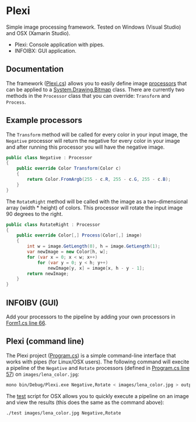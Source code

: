 # Plexi

Simple image processing framework. Tested on Windows (Visual Studio) and OSX (Xamarin Studio).

- Plexi: Console application with pipes.
- INFOIBX: GUI application.

## Documentation

The framework ([Plexi.cs](https://github.com/mrexodia/Plexi/blob/master/Plexi/Plexi.cs)) allows you to easily define image [processors](https://github.com/mrexodia/Plexi/blob/master/Plexi/Plexi.cs#L30) that can be applied to a [System.Drawing.Bitmap](https://msdn.microsoft.com/en-us/library/system.drawing.bitmap(v=vs.110).aspx) class. There are currently two methods in the `Processor` class that you can override: `Transform` and `Process`.

## Example processors

The `Transform` method will be called for every color in your input image, the `Negative` processor will return the negative for every color in your image and after running this processor you will have the negative image.

```c#
public class Negative : Processor
{
    public override Color Transform(Color c)
    {
        return Color.FromArgb(255 - c.R, 255 - c.G, 255 - c.B);
    }
}
```

The `RotateRight` method will be called with the image as a two-dimensional array (width * height) of colors. This processor will rotate the input image 90 degrees to the right.

```c#
public class RotateRight : Processor
{
    public override Color[,] Process(Color[,] image)
    {
        int w = image.GetLength(0), h = image.GetLength(1);
        var newImage = new Color[h, w];
        for (var x = 0; x < w; x++)
            for (var y = 0; y < h; y++)
                newImage[y, x] = image[x, h - y - 1];
        return newImage;
    }
}
```

## INFOIBV (GUI)

Add your processors to the pipeline by adding your own processors in  [Form1.cs line 66](https://github.com/mrexodia/Plexi/blob/master/INFOIBV/Form1.cs#L66).

## Plexi (command line)

The Plexi project ([Program.cs](https://github.com/mrexodia/Plexi/blob/master/Plexi/Program.cs)) is a simple command-line interface that works with pipes (for Linux/OSX users). The following command will execite a pipeline of the `Negative` and `Rotate` processors (defined in [Program.cs line 57](https://github.com/mrexodia/Plexi/blob/master/Plexi/Program.cs#L57)) on `images/lena_color.jpg`:

```bash
mono bin/Debug/Plexi.exe Negative,Rotate < images/lena_color.jpg > output.png
```

The [test](https://github.com/mrexodia/Plexi/blob/master/Plexi/test) script for OSX allows you to quickly execute a pipeline on an image and view the results (this does the same as the command above):

```bash
./test images/lena_color.jpg Negative,Rotate
```

